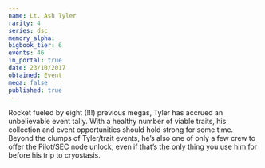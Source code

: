 ```yaml
---
name: Lt. Ash Tyler
rarity: 4
series: dsc
memory_alpha:
bigbook_tier: 6
events: 46
in_portal: true
date: 23/10/2017
obtained: Event
mega: false
published: true
---
```


Rocket fueled by eight (!!!) previous megas, Tyler has accrued an unbelievable event tally. With a healthy number of viable traits, his collection and event opportunities should hold strong for some time. Beyond the clumps of Tyler/trait events, he’s also one of only a few crew to offer the Pilot/SEC node unlock, even if that’s the only thing you use him for before his trip to cryostasis.
